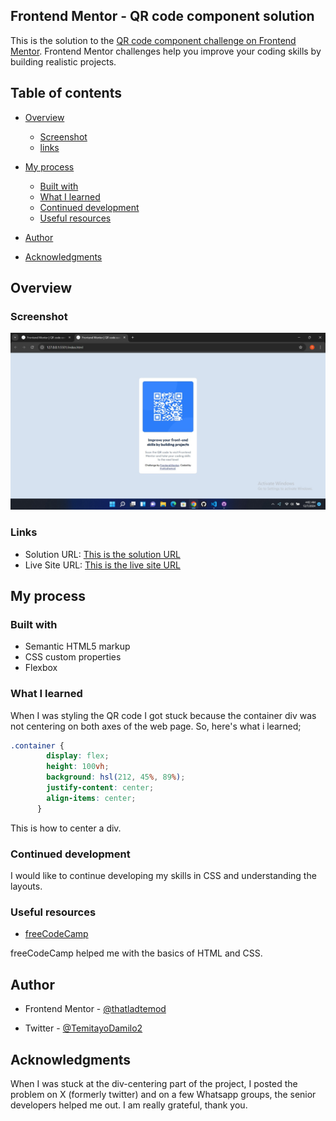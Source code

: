 ## Frontend Mentor - QR code component solution

This is the solution to the [QR code component challenge on Frontend Mentor](https://thatladtemod.github.io). Frontend Mentor challenges help you improve your coding skills by building realistic projects.

## Table of contents

- [Overview](#overview)
    - [Screenshot](#screenshot)
    - [links](#links)

- [My process](#my-process)
    - [Built with](#built-with)
    - [What I learned](#what-i-learned)
    - [Continued development](#continued-development)
    - [Useful resources](#useful-resources)

- [Author](#author)
- [Acknowledgments](#acknowledgements)

## Overview

### Screenshot

![](images/screenshot_one.jpg)

### Links

- Solution URL: [This is the solution URL](https://github.com/thatladtemod/thatladtemod.github.io.git)
- Live Site URL: [This is the live site URL](https://thatladtemod.github.io)

## My process

### Built with

- Semantic HTML5 markup
- CSS custom properties
- Flexbox

### What I learned 

When I was styling the QR code I got stuck because the container div was not centering on both axes of the web page. So, here's what i learned;

```css
.container {
        display: flex;
        height: 100vh;
        background: hsl(212, 45%, 89%);
        justify-content: center;
        align-items: center;
      }
```

This is how to center a div.

### Continued development

I would like to continue developing my skills in CSS and understanding the layouts.

### Useful resources

- [freeCodeCamp](https://www.freecodecamp.org/)

freeCodeCamp helped me with the basics of HTML and CSS.

## Author

- Frontend Mentor - [@thatladtemod](https://www.frontendmentor.io/profile/thatladtemod)

- Twitter - [@TemitayoDamilo2](https://x.com/TemitayoDamilo2)

## Acknowledgments


When I was stuck at the div-centering part of the project, I posted the problem on X (formerly twitter) and on a few Whatsapp groups, the senior developers helped me out. I am really grateful, thank you.